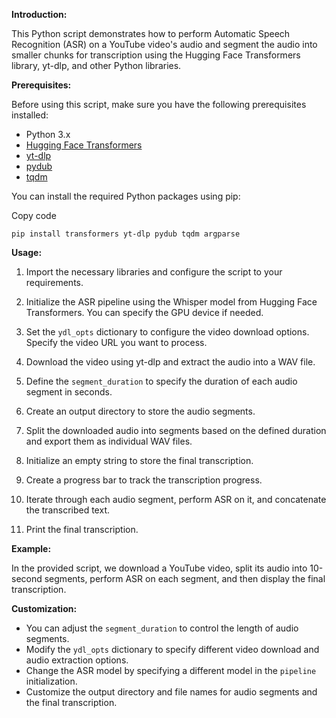 **Introduction:**

This Python script demonstrates how to perform Automatic Speech Recognition (ASR) on a YouTube video's audio and segment the audio into smaller chunks for transcription using the Hugging Face Transformers library, yt-dlp, and other Python libraries.

**Prerequisites:**

Before using this script, make sure you have the following prerequisites installed:

-   Python 3.x
-   [Hugging Face Transformers](https://huggingface.co/transformers/)
-   [yt-dlp](https://github.com/yt-dlp/yt-dlp)
-   [pydub](https://github.com/jiaaro/pydub)
-   [tqdm](https://github.com/tqdm/tqdm)

You can install the required Python packages using pip:

Copy code

`pip install transformers yt-dlp pydub tqdm argparse` 

**Usage:**

1.  Import the necessary libraries and configure the script to your requirements.
    
2.  Initialize the ASR pipeline using the Whisper model from Hugging Face Transformers. You can specify the GPU device if needed.
    
3.  Set the `ydl_opts` dictionary to configure the video download options. Specify the video URL you want to process.
    
4.  Download the video using yt-dlp and extract the audio into a WAV file.
    
5.  Define the `segment_duration` to specify the duration of each audio segment in seconds.
    
6.  Create an output directory to store the audio segments.
    
7.  Split the downloaded audio into segments based on the defined duration and export them as individual WAV files.
    
8.  Initialize an empty string to store the final transcription.
    
9.  Create a progress bar to track the transcription progress.
    
10.  Iterate through each audio segment, perform ASR on it, and concatenate the transcribed text.
    
11.  Print the final transcription.
    

**Example:**

In the provided script, we download a YouTube video, split its audio into 10-second segments, perform ASR on each segment, and then display the final transcription.

**Customization:**

-   You can adjust the `segment_duration` to control the length of audio segments.
-   Modify the `ydl_opts` dictionary to specify different video download and audio extraction options.
-   Change the ASR model by specifying a different model in the `pipeline` initialization.
-   Customize the output directory and file names for audio segments and the final transcription.
